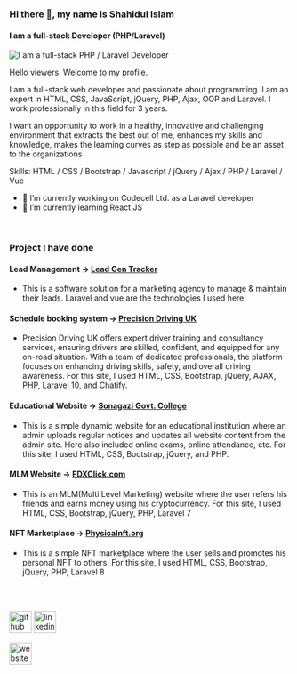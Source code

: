 ### Hi there 👋, my name is Shahidul Islam

#### I am a full-stack Developer (PHP/Laravel)

![I am a full-stack PHP / Laravel Developer](https://media.licdn.com/dms/image/C5616AQEd_xqJnn6jBg/profile-displaybackgroundimage-shrink_350_1400/0/1643737966402?e=1701302400&v=beta&t=M3vXSNGyt1pZrhPA2knB0SvDyXwgmqbtMCgNtDHPTto)

Hello viewers. Welcome to my profile.

I am a full-stack web developer and passionate about programming. I am an expert in HTML, CSS, JavaScript, jQuery, PHP, Ajax, OOP and Laravel. I work professionally in this field for 3 years.

I want an opportunity to work in a healthy, innovative and challenging environment that extracts the best out of me, enhances my skills and knowledge, makes the learning curves as step as possible and be an asset to the organizations

Skills: HTML / CSS / Bootstrap / Javascript / jQuery / Ajax / PHP / Laravel / Vue

- 🔭 I’m currently working on Codecell Ltd. as a Laravel developer
- 🌱 I’m currently learning React JS

<br>

### Project I have done

#### Lead Management -> <a href="https://leads.highlycoded.com/" target="_blank">Lead Gen Tracker</a>

- This is a software solution for a marketing agency to manage & maintain their leads. Laravel and vue are the technologies I used here.

#### Schedule booking system -> <a href="https://precisiondriving.uk/" target="_blank">Precision Driving UK</a>

- Precision Driving UK offers expert driver training and consultancy services, ensuring drivers are skilled, confident, and equipped for any on-road situation. With a team of dedicated professionals, the platform focuses on enhancing driving skills, safety, and overall driving awareness. For this site, I used HTML, CSS, Bootstrap, jQuery, AJAX, PHP, Laravel 10, and Chatify.

#### Educational Website -> <a href="https://sonagazicollege.gov.bd/" target="_blank">Sonagazi Govt. College</a>

- This is a simple dynamic website for an educational institution where an admin uploads regular notices and updates all website content from the admin site. Here also included online exams, online attendance, etc. For this site, I used HTML, CSS, Bootstrap, jQuery, and PHP.

#### MLM Website -> <a href="https://fdxclick.com/" target="_blank">FDXClick.com</a>

- This is an MLM(Multi Level Marketing) website where the user refers his friends and earns money using his cryptocurrency. For this site, I used HTML, CSS, Bootstrap, jQuery, PHP, Laravel 7

#### NFT Marketplace -> <a href="https://alpha.physicalnft.org/" target="_blank">Physicalnft.org</a>

- This is a simple NFT marketplace where the user sells and promotes his personal NFT to others. For this site, I used HTML, CSS, Bootstrap, jQuery, PHP, Laravel 8

<br><br>

[<img src='https://cdn.jsdelivr.net/npm/simple-icons@3.0.1/icons/github.svg' alt='github' height='40'>](https://github.com/shahidul890)
[<img src='https://cdn.jsdelivr.net/npm/simple-icons@3.0.1/icons/linkedin.svg' alt='linkedin' height='40'>](https://www.linkedin.com/in/mdshahidul/)

<!-- [<img src='https://cdn.jsdelivr.net/npm/simple-icons@3.0.1/icons/facebook.svg' alt='facebook' height='40'>](https://www.facebook.com/its.antorislam/) -->

[<img src='https://www.svgrepo.com/show/513205/globe-1.svg' alt='website' height='40'>](https://shahidull.com/)
